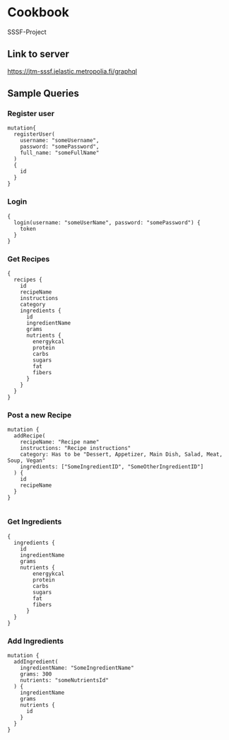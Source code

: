 # Cookbook
SSSF-Project
## Link to server  
https://jtm-sssf.jelastic.metropolia.fi/graphql

## Sample Queries
### Register user
```
mutation{
  registerUser(
    username: "someUsername", 
    password: "somePassword",
    full_name: "someFullName"
  )
  {
    id
  }
}
```
### Login
```
{
  login(username: "someUserName", password: "somePassword") {
    token
  }
}
```
### Get Recipes
```
{
  recipes {  
    id  
    recipeName  
    instructions  
    category  
    ingredients {  
      id  
      ingredientName  
      grams  
      nutrients {  
        energykcal  
        protein  
        carbs  
        sugars  
        fat  
        fibers  
      }
    }
  }
}
```
### Post a new Recipe
```
mutation {
  addRecipe(
    recipeName: "Recipe name"
    instructions: "Recipe instructions"
    category: Has to be "Dessert, Appetizer, Main Dish, Salad, Meat, Soup, Vegan"
    ingredients: ["SomeIngredientID", "SomeOtherIngredientID"]
  ) {
    id
    recipeName
  }
}


```
### Get Ingredients
```
{
  ingredients {
    id
    ingredientName
    grams
    nutrients {
        energykcal
        protein
        carbs
        sugars
        fat
        fibers
      }
  }
}
```
### Add Ingredients
```
mutation {
  addIngredient(
    ingredientName: "SomeIngredientName"
    grams: 300
    nutrients: "someNutrientsId"
  ) {
    ingredientName
    grams
    nutrients {
      id
    }
  }
}
```
